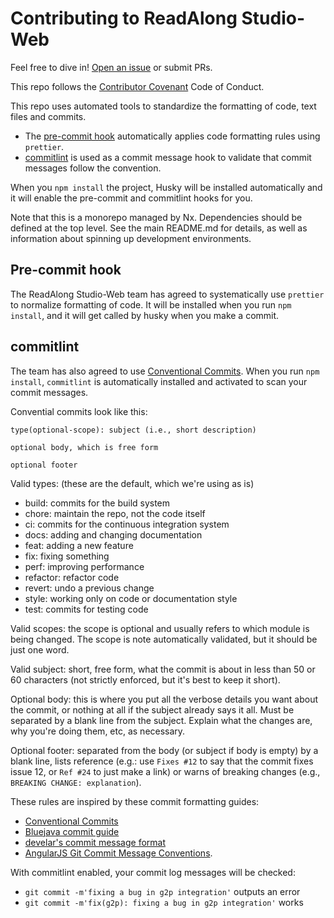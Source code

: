# Contributing to ReadAlong Studio-Web

Feel free to dive in! [Open an issue](https://github.com/ReadAlongs/Studio-Web/issues/new) or submit PRs.

This repo follows the [Contributor Covenant](http://contributor-covenant.org/version/1/3/0/) Code of Conduct.

This repo uses automated tools to standardize the formatting of code, text files and commits.

- The [pre-commit hook](#pre-commit-hook) automatically applies code formatting rules using `prettier`.
- [commitlint](#commitlint) is used as a commit message hook to validate that commit messages follow the convention.

When you `npm install` the project, Husky will be installed automatically and it will enable the pre-commit and commitlint hooks for you.

Note that this is a monorepo managed by Nx. Dependencies should be defined at the top level. See the main README.md for details, as well as information about spinning up development environments.

## Pre-commit hook

The ReadAlong Studio-Web team has agreed to systematically use `prettier` to
normalize formatting of code. It will be installed when you run `npm install`,
and it will get called by husky when you make a commit.

## commitlint

The team has also agreed to use [Conventional Commits](https://www.conventionalcommits.org/).
When you run `npm install`, `commitlint` is automatically installed and activated to scan your
commit messages.

Convential commits look like this:

    type(optional-scope): subject (i.e., short description)

    optional body, which is free form

    optional footer

Valid types: (these are the default, which we're using as is)

- build: commits for the build system
- chore: maintain the repo, not the code itself
- ci: commits for the continuous integration system
- docs: adding and changing documentation
- feat: adding a new feature
- fix: fixing something
- perf: improving performance
- refactor: refactor code
- revert: undo a previous change
- style: working only on code or documentation style
- test: commits for testing code

Valid scopes: the scope is optional and usually refers to which module is being changed.
The scope is note automatically validated, but it should be just one word.

Valid subject: short, free form, what the commit is about in less than 50 or 60 characters
(not strictly enforced, but it's best to keep it short).

Optional body: this is where you put all the verbose details you want about the commit, or
nothing at all if the subject already says it all. Must be separated by a blank line from
the subject. Explain what the changes are, why you're doing them, etc, as necessary.

Optional footer: separated from the body (or subject if body is empty) by a blank line,
lists reference (e.g.: use `Fixes #12` to say that the commit fixes issue 12, or `Ref #24`
to just make a link) or warns of breaking changes (e.g., `BREAKING CHANGE: explanation`).

These rules are inspired by these commit formatting guides:

- [Conventional Commits](https://www.conventionalcommits.org/)
- [Bluejava commit guide](https://github.com/bluejava/git-commit-guide)
- [develar's commit message format](https://gist.github.com/develar/273e2eb938792cf5f86451fbac2bcd51)
- [AngularJS Git Commit Message Conventions](https://docs.google.com/document/d/1QrDFcIiPjSLDn3EL15IJygNPiHORgU1_OOAqWjiDU5Y).

With commitlint enabled, your commit log messages will be checked:

- `git commit -m'fixing a bug in g2p integration'` outputs an error
- `git commit -m'fix(g2p): fixing a bug in g2p integration'` works
